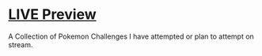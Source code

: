 # [LIVE Preview](https://emeraldvoid.github.io/pokemon-challengeds/)
A Collection of Pokemon Challenges I have attempted or plan to attempt on stream.
